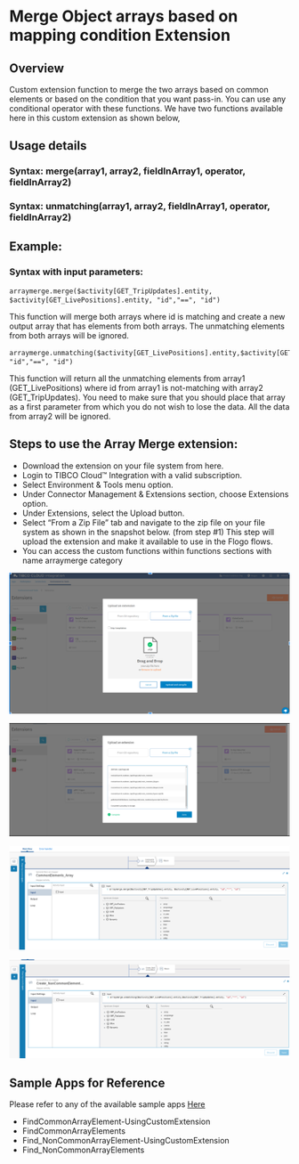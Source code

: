 # Merge Object arrays based on mapping condition Extension


## Overview
Custom extension function to merge the two arrays based on common elements or based on the condition that you want pass-in. You can use any conditional operator with these functions.
We have two functions available here in this custom extension as shown below,
## Usage details

### Syntax: merge(array1, array2, fieldInArray1, operator, fieldInArray2)
### Syntax: unmatching(array1, array2, fieldInArray1, operator, fieldInArray2)

## Example:
### Syntax with input parameters: 
    arraymerge.merge($activity[GET_TripUpdates].entity, $activity[GET_LivePositions].entity, "id","==", "id")
   This function will merge both arrays where id is matching and create a new output array that has elements from both arrays. 
   The unmatching elements from both arrays will be ignored.

    arraymerge.unmatching($activity[GET_LivePositions].entity,$activity[GET_TripUpdates].entity, "id","==", "id")
  This function will return all the unmatching elements from array1 (GET_LivePositions) where id from array1 is not-matching with array2 (GET_TripUpdates). 
  You need to make sure that you should place that array as a first parameter  from which you do not wish to lose the data. All the data from array2 will be ignored. 

## Steps to use the Array Merge extension:
* Download the extension on your file system from here.
* Login to TIBCO Cloud™ Integration with a valid subscription. 
* Select Environment & Tools menu option.
* Under Connector Management & Extensions section, choose Extensions option. 
* Under Extensions, select the Upload button. 
* Select “From a Zip File” tab and navigate to the zip file on your file system as shown in the snapshot below. (from step #1) This step will upload the extension and make it available to use in the Flogo flows. 
* You can access the custom functions within functions sections with name arraymerge category

![Select the extension](images/1.png)

![Upload & Compile the extension](images/2.png)

![Usage of the merge function](images/4.png)

![Usage of the unmatch function](images/5.png)

## Sample Apps for Reference 

Please refer to any of the available sample apps [Here](https://github.com/TIBCOSoftware/tci-flogo/tree/master/samples/app-dev/Array-Operations)
* FindCommonArrayElement-UsingCustomExtension
* FindCommonArrayElements
* Find_NonCommonArrayElement-UsingCustomExtension
* Find_NonCommonArrayElements
